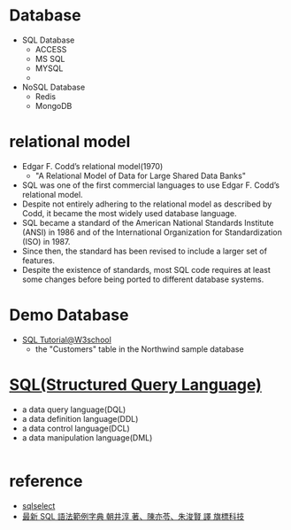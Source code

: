 # Database
- SQL Database
  - ACCESS
  - MS SQL
  - MYSQL
  -  
- NoSQL Database
  - Redis 
  - MongoDB

# relational model
- Edgar F. Codd’s relational model(1970)
  - "A Relational Model of Data for Large Shared Data Banks"
- SQL was one of the first commercial languages to use Edgar F. Codd’s relational model. 
- Despite not entirely adhering to the relational model as described by Codd, it became the most widely used database language.
- SQL became a standard of the American National Standards Institute (ANSI) in 1986 and of the International Organization for Standardization (ISO) in 1987.
- Since then, the standard has been revised to include a larger set of features. 
- Despite the existence of standards, most SQL code requires at least some changes before being ported to different database systems.

# Demo Database
- [SQL Tutorial@W3school](https://www.w3schools.com/sql/)
  - the "Customers" table in the Northwind sample database


# [SQL(Structured Query Language)](https://en.wikipedia.org/wiki/SQL)
- a data query language(DQL)
- a data definition language(DDL)
- a data control language(DCL)
- a data manipulation language(DML)

```

```

# reference
- [sqlselect](https://www.1keydata.com/tw/sql/sqlselect.html)
- [最新 SQL 語法範例字典  朝井淳 著、陳亦苓、朱浚賢 譯  旗標科技](https://www.tenlong.com.tw/products/9789863124955?list_name=rd)
